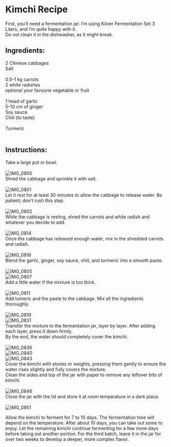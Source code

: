 # Kimchi Recipe
First, you’ll need a fermentation jar. I’m using Kilner Fermentation Set 3 Liters, and I’m quite happy with it.<br/>
Do not clean it in the dishwasher, as it might break.

## Ingredients:

2 Chinese cabbages<br/>
Salt<br/><br/>
0.5–1 kg carrots<br/>
2 white radishes<br/>
optional your favourie vegetable or fruit<br/><br/>
1 head of garlic<br/>
5–10 cm of ginger<br/>
Soy sauce<br/>
Chili (to taste)<br/><br/>
Turmeric<br/><br/>
## Instructions:

Take a large pot or bowl.<br/><br/>
![IMG_0800](https://github.com/user-attachments/assets/c7a24cbb-f740-42a7-8fec-c854037fea39)<br/>
Shred the cabbage and sprinkle it with salt.<br/><br/>
![IMG_0801](https://github.com/user-attachments/assets/55327878-1544-4c5d-9611-fa11089b47fa)<br/>
Let it rest for at least 30 minutes to allow the cabbage to release water. Be patient; don’t rush this step.<br/><br/>
![IMG_0802](https://github.com/user-attachments/assets/13ead100-c3a8-4ff9-9e29-aa33d9b5a12b)<br/>
While the cabbage is resting, shred the carrots and white radish and whatever you decide to add.<br/><br/>
![IMG_0814](https://github.com/user-attachments/assets/4c9402f1-13e6-49de-90af-249df837eea4)<br/>
Once the cabbage has released enough water, mix in the shredded carrots and radish.<br/><br/>
![IMG_0818](https://github.com/user-attachments/assets/8ab2ba80-8df1-4290-9389-7c9e94dfcdbd)<br/>
Blend the garlic, ginger, soy sauce, chili, and turmeric into a smooth paste.<br/><br/>
![IMG_0805](https://github.com/user-attachments/assets/2002d8bd-e0d9-4393-a1c7-55731648a858)<br/>
![IMG_0807](https://github.com/user-attachments/assets/429e11ae-844b-483a-8da0-9537fdef1e21)<br/>
Add a little water if the mixture is too thick.<br/><br/>
![IMG_0811](https://github.com/user-attachments/assets/32207bf1-b5b0-4228-819a-e01e07621a4c)<br/>
Add tumeric and the paste to the cabbage. Mix all the ingredients thoroughly.<br/><br/>
![IMG_0819](https://github.com/user-attachments/assets/9e79202c-c31c-4d33-a3da-22a953964f35)<br/>
![IMG_0831](https://github.com/user-attachments/assets/482db328-23f8-41e8-9110-ca1f8c0248fa)<br/>
Transfer the mixture to the fermentation jar, layer by layer. After adding each layer, press it down firmly.<br/>
By the end, the water should completely cover the kimchi.<br/><br/>
![IMG_0836](https://github.com/user-attachments/assets/802d6b63-9198-4492-b977-b7d18228e830)<br/>
![IMG_0840](https://github.com/user-attachments/assets/00a104fc-12f5-47e4-9d73-98ef70cff549)<br/>
![IMG_0843](https://github.com/user-attachments/assets/bdb08d9e-82d6-4a90-b1ee-feb24ef22a6a)<br/>
Cover the kimchi with stones or weights, pressing them gently to ensure the water rises slightly and fully covers the mixture.<br/>
Clean the sides and top of the jar with paper to remove any leftover bits of kimchi.<br/><br/>
![IMG_0846](https://github.com/user-attachments/assets/8c342662-5053-43ce-bd63-e72b28882e6e)<br/>
Close the jar with the lid and store it at room temperature in a dark place.<br/><br/>
![IMG_0851](https://github.com/user-attachments/assets/ec61fb71-d90b-483d-8b62-69dc265664db)<br/>

Allow the kimchi to ferment for 7 to 10 days. The fermentation time will depend on the temperature. After about 10 days, you can take out some to enjoy. Let the remaining kimchi continue fermenting for a few more days before taking out another portion. For the third batch, leave it in the jar for over two weeks to develop a deeper, more complex flavor.
